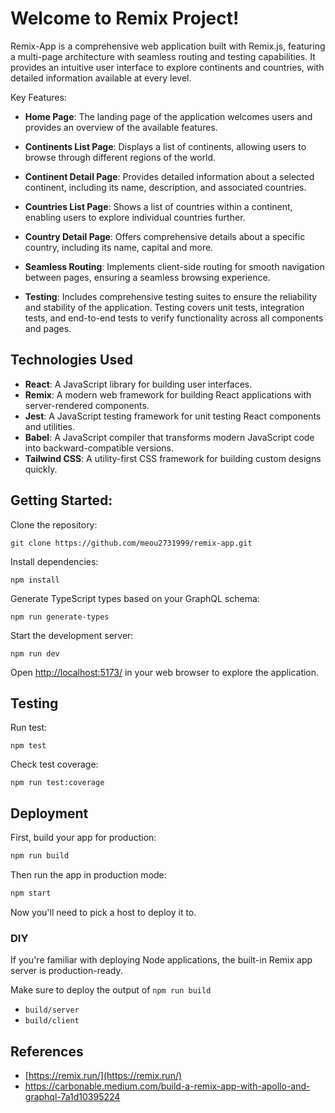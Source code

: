 # Welcome to Remix Project!

Remix-App is a comprehensive web application built with Remix.js, featuring a multi-page architecture with seamless routing and testing capabilities. It provides an intuitive user interface to explore continents and countries, with detailed information available at every level.

Key Features:

- **Home Page**: The landing page of the application welcomes users and provides an overview of the available features.

- **Continents List Page**: Displays a list of continents, allowing users to browse through different regions of the world.

- **Continent Detail Page**: Provides detailed information about a selected continent, including its name, description, and associated countries.

- **Countries List Page**: Shows a list of countries within a continent, enabling users to explore individual countries further.

- **Country Detail Page**: Offers comprehensive details about a specific country, including its name, capital and more.

- **Seamless Routing**: Implements client-side routing for smooth navigation between pages, ensuring a seamless browsing experience.

- **Testing**: Includes comprehensive testing suites to ensure the reliability and stability of the application. Testing covers unit tests, integration tests, and end-to-end tests to verify functionality across all components and pages.


## Technologies Used

- **React**: A JavaScript library for building user interfaces.
- **Remix**: A modern web framework for building React applications with server-rendered components.
- **Jest**: A JavaScript testing framework for unit testing React components and utilities.
- **Babel**: A JavaScript compiler that transforms modern JavaScript code into backward-compatible versions.
- **Tailwind CSS**: A utility-first CSS framework for building custom designs quickly.

## Getting Started:

Clone the repository: 
```shellscript
git clone https://github.com/meou2731999/remix-app.git
```

Install dependencies:
```shellscript
npm install
```

Generate TypeScript types based on your GraphQL schema: 
```shellscript
npm run generate-types
```

Start the development server: 

```shellscript
npm run dev
```

Open [http://localhost:5173/](http://localhost:5173/) in your web browser to explore the application.

## Testing

Run test:

```shellscript
npm test
```

Check test coverage:

```shellscript
npm run test:coverage 
```


## Deployment

First, build your app for production:

```sh
npm run build
```

Then run the app in production mode:

```sh
npm start
```

Now you'll need to pick a host to deploy it to.

### DIY

If you're familiar with deploying Node applications, the built-in Remix app server is production-ready.

Make sure to deploy the output of `npm run build`

- `build/server`
- `build/client`

## References
- [https://remix.run/](https://remix.run/)
- [https://carbonable.medium.com/build-a-remix-app-with-apollo-and-graphql-7a1d10395224
](https://carbonable.medium.com/build-a-remix-app-with-apollo-and-graphql-7a1d10395224
)
